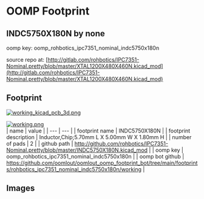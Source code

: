 # OOMP Footprint  
## INDC5750X180N  by none  
  
oomp key: oomp_rohbotics_ipc7351_nominal_indc5750x180n  
  
source repo at: [http://gitlab.com/rohbotics/IPC7351-Nominal.pretty/blob/master/XTAL1200X480X460N.kicad_mod](http://gitlab.com/rohbotics/IPC7351-Nominal.pretty/blob/master/XTAL1200X480X460N.kicad_mod)  
## Footprint  
  
[![working_kicad_pcb_3d.png](working_kicad_pcb_3d_600.png)](working_kicad_pcb_3d.png)  
  
[![working.png](working_600.png)](working.png)  
| name | value | 
| --- | --- | 
| footprint name | INDC5750X180N | 
| footprint description | Inductor,Chip;5.70mm L X 5.00mm W X 1.80mm H | 
| number of pads | 2 | 
| github path | http://github.com/rohbotics/IPC7351-Nominal.pretty/blob/master/INDC5750X180N.kicad_mod | 
| oomp key | oomp_rohbotics_ipc7351_nominal_indc5750x180n | 
| oomp bot github | https://github.com/oomlout/oomlout_oomp_footprint_bot/tree/main/footprints/rohbotics_ipc7351_nominal_indc5750x180n/working | 
## Images  

